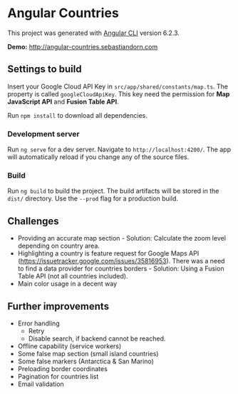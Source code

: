 # Angular Countries

This project was generated with [Angular CLI](https://github.com/angular/angular-cli) version 6.2.3.

**Demo:** http://angular-countries.sebastiandorn.com

## Settings to build

Insert your Google Cloud API Key in `src/app/shared/constants/map.ts`. 
The property is called `googleCloudApiKey`.
This key need the permission for **Map JavaScript API** and **Fusion Table API**.

Run `npm install` to download all dependencies.

### Development server

Run `ng serve` for a dev server. Navigate to `http://localhost:4200/`. The app will automatically reload if you change any of the source files.

### Build

Run `ng build` to build the project. The build artifacts will be stored in the `dist/` directory. Use the `--prod` flag for a production build.

## Challenges

* Providing an accurate map section - Solution: Calculate the zoom level depending on country area.
* Highlighting a country is feature request for Google Maps API (https://issuetracker.google.com/issues/35816953). There was a need to find a data provider for countries borders - Solution: Using a Fusion Table API (not all countries included).
* Main color usage in a decent way

## Further improvements

* Error handling
  * Retry
  * Disable search, if backend cannot be reached.
* Offline capability (service workers)
* Some false map section (small island countries)
* Some false markers (Antarctica & San Marino)
* Preloading border coordinates
* Pagination for countries list
* Email validation


